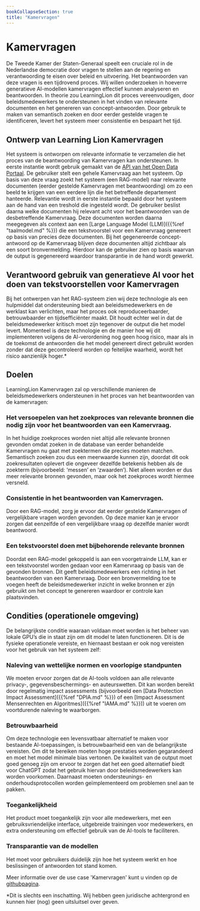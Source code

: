 ```yaml
---
bookCollapseSection: true
title: "Kamervragen"
---
```


# Kamervragen

De Tweede Kamer der Staten-Generaal speelt een cruciale rol in de Nederlandse democratie door vragen te stellen aan de regering en verantwoording te eisen over beleid en uitvoering. Het beantwoorden van deze vragen is een tijdrovend proces. Wij willen onderzoeken in hoeverre generatieve AI-modellen kamervragen effectief kunnen analyseren en beantwoorden. In theorie zou LearningLion dit proces vereenvoudigen, door beleidsmedewerkers te ondersteunen in het vinden van relevante documenten en het genereren van concept-antwoorden. Door gebruik te maken van semantisch zoeken en door eerder gestelde vragen te identificeren, levert het systeem meer consistentie en bespaart het tijd.

## Ontwerp van Learning Lion Kamervragen
Het systeem is ontworpen om relevante informatie te verzamelen die het proces van de beantwoording van Kamervragen kan ondersteunen. In eerste instantie wordt gebruik gemaakt van de [API van het Open Data Portaal](https://opendata.tweedekamer.nl/). De gebruiker stelt een gehele Kamervraag aan het systeem. Op basis van deze vraag zoekt het systeem (een RAG-model) naar relevante documenten (eerder gestelde Kamervragen met beantwoording) om zo een beeld te krijgen van een eerdere lijn die het betreffende departement hanteerde. Relevantie wordt in eerste instantie bepaald door het systeem aan de hand van een treshold die ingesteld wordt. De gebruiker beslist daarna welke documenten hij relevant acht voor het beantwoorden van de desbetreffende Kamervraag. Deze documenten worden daarna meegegeven als context aan een [Large Language Model (LLM)]({{%ref "taalmodel.md" %}}) die een tekstvoorstel voor een Kamervraag genereert op basis van precies deze documenten. Bij het gegenereerde concept-antwoord op de Kamervraag blijven deze documenten altijd zichtbaar als een soort bronvermelding. Hierdoor kan de gebruiker zien op basis waarvan de output is gegenereerd waardoor transparantie in de hand wordt gewerkt.

## Verantwoord gebruik van generatieve AI voor het doen van tekstvoorstellen voor Kamervragen
Bij het ontwerpen van het RAG-systeem zien wij deze technologie als een hulpmiddel dat ondersteuning biedt aan beleidsmedewerkers en de werklast kan verlichten, maar het proces ook reproduceerbaarder, betrouwbaarder en tijdsefficiënter maakt. Dit houdt echter wel in dat de beleidsmedewerker kritisch moet zijn tegenover de output die het model levert. Momenteel is deze technologie en de manier hoe wij dit implementeren volgens de AI-verordening nog geen hoog risico, maar als in de toekomst de antwoorden die het model genereert direct gebruikt worden zonder dat deze gecontroleerd worden op feitelijke waarheid, wordt het risico aanzienlijk hoger.* 

## Doelen 
LearningLion Kamervragen zal op verschillende manieren de beleidsmedewerkers ondersteunen in het proces van het beantwoorden van de kamervragen:

### Het versoepelen van het zoekproces van relevante bronnen die nodig zijn voor het beantwoorden van een Kamervraag. 
In het huidige zoekproces worden niet altijd alle relevante bronnen gevonden omdat zoeken in de database van eerder behandelde Kamervragen nu gaat met zoektermen die precies moeten matchen. Semantisch zoeken zou dus een meerwaarde kunnen zijn, doordat dit ook zoekresultaten oplevert die ongeveer dezelfde betekenis hebben als de zoekterm (bijvoorbeeld: ‘messen’ en ‘zwaarden’). Niet alleen worden er dus meer relevante bronnen gevonden, maar ook het zoekproces wordt hiermee versneld. 

### Consistentie in het beantwoorden van Kamervragen.
Door een RAG-model, zorg je ervoor dat eerder gestelde Kamervragen of vergelijkbare vragen worden gevonden. Op deze manier kan je ervoor zorgen dat eenzelfde of een vergelijkbare vraag op dezelfde manier wordt beantwoord.

### Een tekstvoorstel doen met bijbehorende relevante bronnen
Doordat een RAG-model gekoppeld is aan een voorgetrainde LLM, kan er een tekstvoorstel worden gedaan voor een Kamervraag op basis van de gevonden bronnen. Dit geeft beleidsmedewerkers een richting in het beantwoorden van een Kamervraag. Door een bronvermelding toe te voegen heeft de beleidsmedewerker inzicht in welke bronnen er zijn gebruikt om het concept te genereren waardoor er controle kan plaatsvinden. 

## Condities (operationele omgeving)
De belangrijkste conditie waaraan voldaan moet worden is het beheer van lokale GPU’s die in staat zijn om dit model te laten functioneren. Dit is de fysieke operationele vereiste, en hiernaast bestaan er ook nog vereisten voor het gebruik van het systeem zelf:

### Naleving van wettelijke normen en voorlopige standpunten
We moeten ervoor zorgen dat de AI-tools voldoen aan alle relevante privacy-, gegevensbeschermings- en auteurswetten. Dit kan worden bereikt door regelmatig impact assessments (bijvoorbeeld een [Data Protection Impact Assessment]({{%ref "DPIA.md" %}}) of een [Impact Assessment Mensenrechten en Algoritmes]({{%ref "IAMA.md" %}})) uit te voeren om voortdurende naleving te waarborgen.

### Betrouwbaarheid
Om deze technologie een levensvatbaar alternatief te maken voor bestaande AI-toepassingen, is betrouwbaarheid een van de belangrijkste vereisten. Om dit te bereiken moeten hoge prestaties worden gegarandeerd en moet het model minimale bias vertonen. De kwaliteit van de output moet goed genoeg zijn om ervoor te zorgen dat het een goed alternatief biedt voor ChatGPT zodat het gebruik hiervan door beleidsmedewerkers kan worden voorkomen. Daarnaast moeten ondersteunings- en onderhoudsprotocollen worden geïmplementeerd om problemen snel aan te pakken.

### Toegankelijkheid
Het product moet toegankelijk zijn voor alle medewerkers, met een gebruiksvriendelijke interface, uitgebreide trainingen voor medewerkers, en extra ondersteuning om effectief gebruik van de AI-tools te faciliteren.

### Transparantie van de modellen
Het moet voor gebruikers duidelijk zijn hoe het systeem werkt en hoe beslissingen of antwoorden tot stand komen. 

Meer informatie over de use case 'Kamervragen' kunt u vinden op de [githubpagina](https://github.com/SSC-ICT-Innovatie/LearningLion-kamervragen).

*Dit is slechts een inschatting. Wij hebben geen juridische achtergrond en kunnen hier (nog) geen uitsluitsel over geven.
